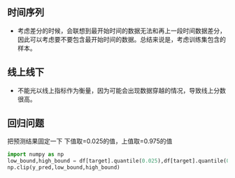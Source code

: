 ## 时间序列
* 考虑差分的时候，会联想到最开始时间的数据无法和再上一段时间数据差分，因此可以考虑要不要包含最开始时间的数据。总结来说是，考虑训练集包含的样本。

## 线上线下
* 不能光以线上指标作为衡量，因为可能会出现数据穿越的情况，导致线上分数很高。

## 回归问题
把预测结果固定一下 下值取=0.025的值，上值取=0.975的值
```python
import numpy as np
low_bound,high_bound = df[target].quantile(0.025),df[target].quantile(0.975)
np.clip(y_pred,low_bound,high_bound)
```

